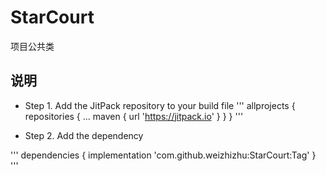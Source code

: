 # StarCourt
项目公共类 

## 说明
* Step 1. Add the JitPack repository to your build file
'''
  allprojects {
		  repositories {
			  ...
			  maven { url 'https://jitpack.io' }
		  }
	}
'''

* Step 2. Add the dependency

'''
  dependencies {
	        implementation 'com.github.weizhizhu:StarCourt:Tag'
	}
'''
